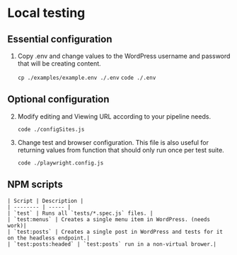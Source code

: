 # Local testing 

## Essential configuration
1. Copy .env and change values to the WordPress username and password that will be creating content. 

    `cp ./examples/example.env ./.env`
    `code ./.env`

## Optional configuration
2. Modify editing and Viewing URL according to your pipeline needs.

    `code ./configSites.js`

3. Change test and browser configuration. This file is also useful for returning values from function that should only run once per test suite. 

    `code ./playwright.config.js`

## NPM scripts

    | Script | Description |
    | -------- | ----- |
    | `test` | Runs all `tests/*.spec.js` files. |
    | `test:menus` | Creates a single menu item in WordPress. (needs work)|
    | `test:posts` | Creates a single post in WordPress and tests for it on the headless endpoint.|
    | `test:posts:headed` | `test:posts` run in a non-virtual brower.|
